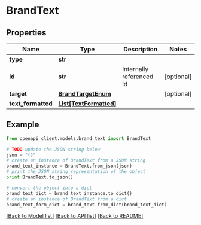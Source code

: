 # BrandText


## Properties
Name | Type | Description | Notes
------------ | ------------- | ------------- | -------------
**type** | **str** |  | 
**id** | **str** | Internally referenced id | [optional] 
**target** | [**BrandTargetEnum**](BrandTargetEnum.md) |  | [optional] 
**text_formatted** | [**List[TextFormatted]**](TextFormatted.md) |  | 

## Example

```python
from openapi_client.models.brand_text import BrandText

# TODO update the JSON string below
json = "{}"
# create an instance of BrandText from a JSON string
brand_text_instance = BrandText.from_json(json)
# print the JSON string representation of the object
print BrandText.to_json()

# convert the object into a dict
brand_text_dict = brand_text_instance.to_dict()
# create an instance of BrandText from a dict
brand_text_form_dict = brand_text.from_dict(brand_text_dict)
```
[[Back to Model list]](../README.md#documentation-for-models) [[Back to API list]](../README.md#documentation-for-api-endpoints) [[Back to README]](../README.md)


